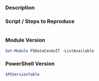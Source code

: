 ### Description

<!-- Please provide a description of the issue you are facing. -->

### Script / Steps to Reproduce

<!-- Please provide the necessary script(s) that reproduce the issue. -->

```powershell

```

### Module Version

<!-- Please run 'Get-Module PSDataConduIT -ListAvailable' to get the version number(s) of all installed PSDataConduIT module(s). -->

```powershell
Get-Module PSDataConduIT -ListAvailable
```

<!-- Please run '$PSVersionTable' to get the PowerShell version number. -->

### PowerShell Version

```powershell
$PSVersionTable
```